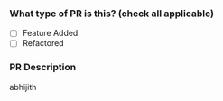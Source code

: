### What type of PR is this? (check all applicable)
<!-- Remove space inside [ ] & write x to mark the checkbox below-->
- [ ] Feature Added
- [ ] Refactored

### PR Description
abhijith